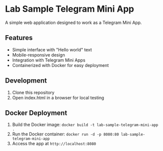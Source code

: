 # Lab Sample Telegram Mini App

A simple web application designed to work as a Telegram Mini App.

## Features

- Simple interface with "Hello world" text
- Mobile-responsive design
- Integration with Telegram Mini Apps
- Containerized with Docker for easy deployment

## Development

1. Clone this repository
2. Open index.html in a browser for local testing

## Docker Deployment

1. Build the Docker image: `docker build -t lab-sample-telegram-mini-app .`
2. Run the Docker container: `docker run -d -p 8080:80 lab-sample-telegram-mini-app`
3. Access the app at `http://localhost:8080`


